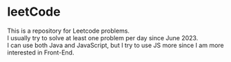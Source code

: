 # leetCode
This is a repository for Leetcode problems.</br>
I usually try to solve at least one problem per day since June 2023.</br>
I can use both Java and JavaScript, but I try to use JS more since I am more interested in Front-End.
